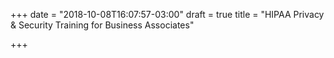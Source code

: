 +++
date = "2018-10-08T16:07:57-03:00"
draft = true
title = "HIPAA Privacy & Security Training for Business Associates"

+++
